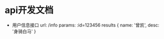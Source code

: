 # api开发文档

- 用户信息接口
    url: /info
    params: :id=123456
    results
    {
        name: '曾凯',
        desc: '身骑白马'
    }